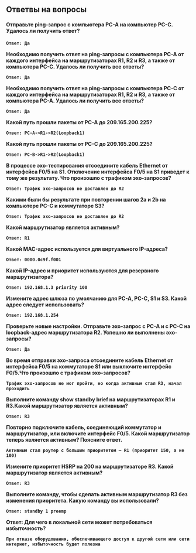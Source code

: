 ## Ответвы на вопросы ##

#### Отправьте ping-запрос с компьютера PC-A на компьютер PC-C. Удалось ли получить ответ? ####

**`Ответ: Да`**

**Необходимо получить ответ на ping-запросы с компьютера PC-A от каждого интерфейса на маршрутизаторах R1, R2 и R3, а также от компьютера PC-C. Удалось ли получить все ответы?**

**`Ответ: Да`**

**Необходимо получить ответ на ping-запросы с компьютера PC-C от каждого интерфейса на маршрутизаторах R1, R2 и R3, а также от компьютера PC-A. Удалось ли получить все ответы?**

**`Ответ: Да`**

**Какой путь прошли пакеты от PC-A до 209.165.200.225?**

**`Ответ: PC-A->R1->R2(Loopback1)`**

**Какой путь прошли пакеты от PC-C до 209.165.200.225?**

**`Ответ: PC-B->R1->R2(Loopback1)`**

**В процессе эхо-тестирования отсоедините кабель Ethernet от интерфейса F0/5 на S1. Отключение интерфейса F0/5 на S1 приведет к тому же результату. Что произошло с трафиком эхо-запросов?**

**`Ответ: Tрафик эхо-запросов не доставлен до R2 `**

**Какими были бы результате при повторении шагов 2a и 2b на компьютере PC-C и коммутаторе S3?**

**`Ответ: Tрафик эхо-запросов не доставлен до R2 `**

**Какой маршрутизатор является активным?** 

**`Ответ: R1 `**

**Какой MAC-адрес используется для виртуального IP-адреса?**

**`Ответ: 0000.0c9f.f001`**

**Какой IP-адрес и приоритет используются для резервного маршрутизатора?**

**`Ответ: 192.168.1.3 priority 100`**

**Измените адрес шлюза по умолчанию для PC-A, PC-C, S1 и S3. Какой адрес следует использовать?**

**`Ответ: 192.168.1.254`**

**Проверьте новые настройки. Отправьте эхо-запрос с PC-A и с PC-C на loopback-адрес маршрутизатора R2. Успешно ли выполнены эхо-запросы?**

**`Ответ: Да`**

**Во время отправки эхо-запроса отсоедините кабель Ethernet от интерфейса F0/5 на коммутаторе S1 или выключите интерфейс F0/5.Что произошло с трафиком эхо-запросов?**

**`Трафик эхо-запросов не мог пройти, но когда активным стал R3, начал проходить`**  

**Выполните команду show standby brief на маршрутизаторах R1 и R3.Какой маршрутизатор является активным?** 

**`Ответ: R3`**  

**Повторно подключите кабель, соединяющий коммутатор и маршрутизатор, или включите интерфейс F0/5. Какой маршрутизатор теперь является активным? Поясните ответ.**

**`Активным стал роутер с большим приоритетом — R1 (приоритет 150, а не 100)`**

**Измените приоритет HSRP на 200 на маршрутизаторе R3. Какой маршрутизатор является активным?**

**`Ответ: R3`**

**Выполните команду, чтобы сделать активным маршрутизатор R3 без изменения приоритета. Какую команду вы использовали?**

**`Ответ: standby 1 preemp`**

**Ответ: Для чего в локальной сети может потребоваться избыточность?**

**`При отказе оборудования, обеспечивающего доступ к другой сети или сети интернет, избыточность будет полезна`**
